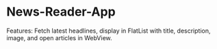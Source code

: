 # News-Reader-App
Features: Fetch latest headlines, display in FlatList with title, description, image, and open articles in WebView.
